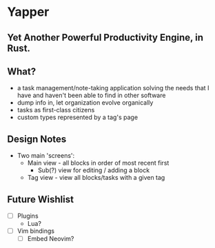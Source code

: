 # Yapper

## Yet Another Powerful Productivity Engine, in Rust.

## What?

- a task management/note-taking application solving the needs that I have and haven't been able to find in other
  software
- dump info in, let organization evolve organically
- tasks as first-class citizens
- custom types represented by a tag's page

## Design Notes

- Two main 'screens':
    - Main view - all blocks in order of most recent first
        - Sub(?) view for editing / adding a block
    - Tag view - view all blocks/tasks with a given tag

## Future Wishlist

- [ ] Plugins
    - Lua?
- [ ] Vim bindings
    - [ ] Embed Neovim?
